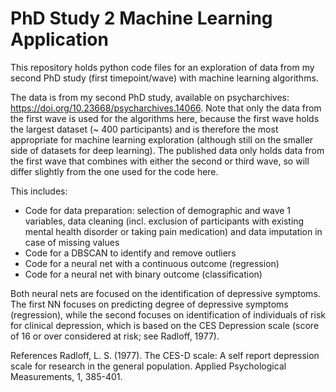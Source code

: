 # PhD Study 2 Machine Learning Application
This repository holds python code files for an exploration of data from my second PhD study (first timepoint/wave) with machine learning algorithms.

The data is from my second PhD study, available on psycharchives: https://doi.org/10.23668/psycharchives.14066.
Note that only the data from the first wave is used for the algorithms here, because the first wave holds the largest dataset (~ 400 participants) and is therefore the most appropriate for machine learning exploration (although still on the smaller side of datasets for deep learning). The published data only holds data from the first wave that combines with either the second or third wave, so will differ slightly from the one used for the code here. 

This includes:
- Code for data preparation: selection of demographic and wave 1 variables, data cleaning (incl. exclusion of participants with existing mental health disorder or taking pain medication) and data imputation in case of missing values
- Code for a DBSCAN to identify and remove outliers
- Code for a neural net with a continuous outcome (regression)
- Code for a neural net with binary outcome (classification)

Both neural nets are focused on the identification of depressive symptoms. The first NN focuses on predicting degree of depressive symptoms (regression), while the second focuses on identification of individuals of risk for clinical depression, which is based on the CES Depression scale (score of 16 or over considered at risk; see Radloff, 1977).

References
Radloff, L. S. (1977). The CES-D scale: A self report depression scale for research in the general population. Applied Psychological Measurements, 1, 385-401.
